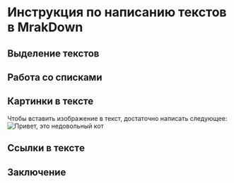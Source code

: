 # Инструкция по написанию текстов в MrakDown

## Выделение текстов

## Работа со списками

## Картинки в тексте

Чтобы вставить изображение в текст, достаточно написать следующее: ![Привет, это недовольный кот](disgruntled_cat.jpg) 

## Ссылки в текстe

## Заключение

